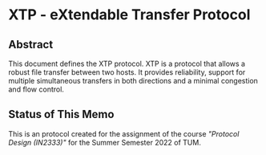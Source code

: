 # XTP - eXtendable Transfer Protocol

## Abstract

This document defines the XTP protocol. XTP is a protocol that allows a robust file transfer between two hosts. It provides reliability, support for multiple simultaneous transfers in both directions and a minimal congestion and flow control.

## Status of This Memo

This is an protocol created for the assignment of the course *"Protocol Design (IN2333)"* for the Summer Semester 2022 of TUM.

